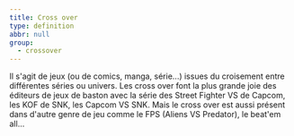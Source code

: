 ```yaml
---
title: Cross over
type: definition
abbr: null
group:
  - crossover
---
```

Il s'agit de jeux (ou de comics, manga, série...) issues du croisement entre différentes séries ou univers. Les cross over font la plus grande joie des éditeurs de jeux de baston avec la série des Street Fighter VS de Capcom, les KOF de SNK, les Capcom VS SNK. Mais le cross over est aussi présent dans d'autre genre de jeu comme le FPS (Aliens VS Predator), le beat'em all...

